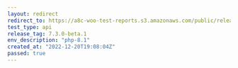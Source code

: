 ```yaml
---
layout: redirect
redirect_to: https://a8c-woo-test-reports.s3.amazonaws.com/public/release/7.3.0-beta.1/php-8.1/api/index.html
test_type: api
release_tag: 7.3.0-beta.1
env_description: "php-8.1"
created_at: "2022-12-20T19:08:04Z"
passed: true
---
```

